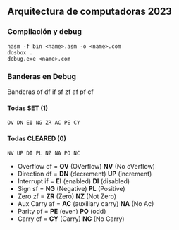 ## Arquitectura de computadoras 2023

### Compilación y debug
```
nasm -f bin <name>.asm -o <name>.com
dosbox .
debug.exe <name>.com
```

### Banderas en Debug
Banderas of df if sf zf af pf cf 
#### Todas SET (1) 
```
OV DN EI NG ZR AC PE CY 
```
#### Todas CLEARED (0) 
```
NV UP DI PL NZ NA PO NC 
```
- Overflow of = **OV** (OVerflow) **NV** (No oVerflow) 
- Direction df = **DN** (decrement) **UP** (increment) 
- Interrupt if = **EI** (enabled) **DI** (disabled) 
- Sign sf = **NG** (Negative) **PL** (Positive) 
- Zero zf = **ZR** (Zero) **NZ** (Not Zero) 
- Aux Carry af = **AC** (auxiliary carry) **NA** (No Ac) 
- Parity pf = **PE** (even) **PO** (odd) 
- Carry cf = **CY** (Carry) **NC** (No Carry)